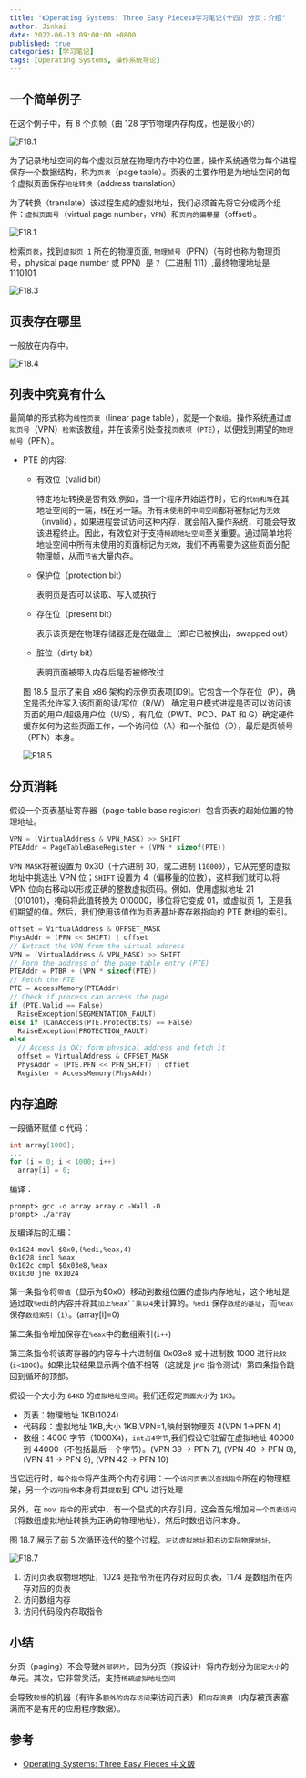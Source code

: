 ```yaml
---
title: "《Operating Systems: Three Easy Pieces》学习笔记(十四) 分页：介绍"
author: Jinkai
date: 2022-06-13 09:00:00 +0800
published: true
categories: [学习笔记]
tags: [Operating Systems, 操作系统导论]
---
```


## 一个简单例子

在这个例子中，有 8 个页帧（由 128 字节物理内存构成，也是极小的）

![F18.1](/assets/img/2022-06-13-operating-systems-14/F18.1.jpg)

为了记录地址空间的每个虚拟页放在物理内存中的位置，操作系统通常为每个进程保存一个数据结构，称为`页表`（page table）。页表的主要作用是为地址空间的每个虚拟页面保存`地址转换`（address translation）

为了转换（translate）该过程生成的虚拟地址，我们必须首先将它分成两个组件：`虚拟页面号`（virtual page number，`VPN`）和`页内的偏移量`（offset）。

![F18.1](/assets/img/2022-06-13-operating-systems-14/VPN.jpg)

检索`页表`，找到`虚拟页 1` 所在的物理页面, `物理帧号`（PFN）（有时也称为物理页号，physical page number 或 PPN）是 `7`（二进制 111）,最终物理地址是 1110101

![F18.3](/assets/img/2022-06-13-operating-systems-14/F18.3.jpg)

## 页表存在哪里

一般放在内存中。

![F18.4](/assets/img/2022-06-13-operating-systems-14/F18.4.jpg)

## 列表中究竟有什么

最简单的形式称为`线性页表`（linear page table），就是一个`数组`。操作系统通过`虚拟页号`（VPN）`检索`该数组，并在该索引处查找`页表项`（`PTE`），以便找到期望的`物理帧号`（PFN）。

- PTE 的内容:

  - 有效位（valid bit）

    特定地址转换是否有效,例如，当一个程序开始运行时，它的`代码和堆`在其地址空间的一端，`栈`在另一端。所有`未使用`的`中间空间`都将被标记为`无效`（invalid），如果进程尝试访问这种内存，就会陷入操作系统，可能会导致该进程终止。因此，有效位对于支持`稀疏地址空间`至关重要。通过简单地将地址空间中所有未使用的页面标记为`无效`，我们不再需要为这些页面分配物理帧，从而`节省`大量内存。

  - 保护位（protection bit）

    表明页是否可以读取、写入或执行

  - 存在位（present bit）

    表示该页是在物理存储器还是在磁盘上（即它已被换出，swapped out）

  - 脏位（dirty bit）

    表明页面被带入内存后是否被修改过

  图 18.5 显示了来自 x86 架构的示例页表项[I09]。它包含一个存在位（P），确定是否允许写入该页面的读/写位（R/W） 确定用户模式进程是否可以访问该页面的用户/超级用户位（U/S），有几位（PWT、PCD、PAT 和 G）确定硬件缓存如何为这些页面工作，一个访问位（A）和一个脏位（D），最后是页帧号（PFN）本身。

  ![F18.5](/assets/img/2022-06-13-operating-systems-14/F18.5.jpg)

## 分页消耗

假设一个页表基址寄存器（page-table base register）包含页表的起始位置的物理地址。

```c
VPN = (VirtualAddress & VPN_MASK) >> SHIFT
PTEAddr = PageTableBaseRegister + (VPN * sizeof(PTE))
```

`VPN MASK`将被设置为 0x30（十六进制 30，或二进制 `110000`），它从完整的虚拟地址中挑选出 VPN 位；`SHIFT` 设置为 4（偏移量的位数），这样我们就可以将 VPN 位向右移动以形成正确的整数虚拟页码。例如，使用虚拟地址 21（010101），掩码将此值转换为 010000，移位将它变成 01，或虚拟页 1，正是我们期望的值。然后，我们使用该值作为页表基址寄存器指向的 PTE 数组的索引。

```c
offset = VirtualAddress & OFFSET_MASK
PhysAddr = (PFN << SHIFT) | offset
// Extract the VPN from the virtual address
VPN = (VirtualAddress & VPN_MASK) >> SHIFT
// Form the address of the page-table entry (PTE)
PTEAddr = PTBR + (VPN * sizeof(PTE))
// Fetch the PTE
PTE = AccessMemory(PTEAddr)
// Check if process can access the page
if (PTE.Valid == False)
  RaiseException(SEGMENTATION_FAULT)
else if (CanAccess(PTE.ProtectBits) == False)
  RaiseException(PROTECTION_FAULT)
else
  // Access is OK: form physical address and fetch it
  offset = VirtualAddress & OFFSET_MASK
  PhysAddr = (PTE.PFN << PFN_SHIFT) | offset
  Register = AccessMemory(PhysAddr)
```

## 内存追踪

一段循环赋值 c 代码：

```c
int array[1000];
...
for (i = 0; i < 1000; i++)
  array[i] = 0;
```

编译：

```shell
prompt> gcc -o array array.c -Wall -O
prompt> ./array
```

反编译后的汇编：

```x86asm
0x1024 movl $0x0,(%edi,%eax,4)
0x1028 incl %eax
0x102c cmpl $0x03e8,%eax
0x1030 jne 0x1024
```

第一条指令将`零值`（显示为$0x0）移动到数组位置的虚拟内存地址，这个地址是通过取`%edi`的内容并将其` 加上%eax``乘以4 `来计算的。`%edi` 保存`数组的基址`，而`%eax` 保存`数组索引`（`i`）。(array[i]=0)

第二条指令增加保存在`%eax`中的数组索引(`i++`)

第三条指令将该寄存器的内容与十六进制值 0x03e8 或十进制数 1000 进行`比较`(`i<1000`)。如果比较结果显示两个值不相等（这就是 jne 指令测试）第四条指令跳回到循环的顶部。

假设一个大小为 `64KB` 的`虚拟地址空间`。我们还假定`页面大小`为 `1KB`。

- 页表：物理地址 1KB(1024)
- 代码段：虚拟地址 1KB,大小 1KB,VPN=1,映射到物理页 4(VPN 1->PFN 4)
- 数组：4000 字节（1000X`4`)，`int占4字节`,我们假设它驻留在虚拟地址 40000 到 44000（不包括最后一个字节）。(VPN 39 → PFN 7), (VPN 40 → PFN 8), (VPN 41 → PFN 9), (VPN 42 → PFN 10)

当它运行时，`每个指令`将产生两个内存引用：一个`访问页表`以`查找指令`所在的物理框架，另一个`访问指令`本身将其`提取`到 CPU 进行处理

另外，在 `mov 指令`的形式中，有一个显式的内存引用，这会首先增加`另一个页表访问`（将数组虚拟地址转换为正确的物理地址），然后时数组访问本身。

图 18.7 展示了前 5 次循环迭代的整个过程。`左边虚拟地址`和`右边实际物理地址`。

![F18.7](/assets/img/2022-06-13-operating-systems-14/F18.7.jpg)

1. 访问页表取物理地址，1024 是指令所在内存对应的页表，1174 是数组所在内存对应的页表
2. 访问数组内存
3. 访问代码段内存取指令

## 小结

分页（paging）不会导致`外部碎片`，因为分页（按设计）将内存划分为`固定大小`的单元。其次，它非常灵活，支持`稀疏虚拟地址空间`

会导致`较慢`的机器（有许多`额外的内存访问`来访问页表）和`内存浪费`（内存被页表塞满而不是有用的应用程序数据）。

## 参考

- [Operating Systems: Three Easy Pieces 中文版](https://pages.cs.wisc.edu/~remzi/OSTEP/Chinese/18.pdf)
